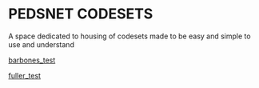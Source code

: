 # PEDSNET CODESETS
A space dedicated to housing of codesets
made to be easy and simple to use and understand

[barbones_test](https://shorrocka.github.io/CODESETS/index_barbones)

[fuller_test](https://shorrocka.github.io/CODESETS/index_fuller)
